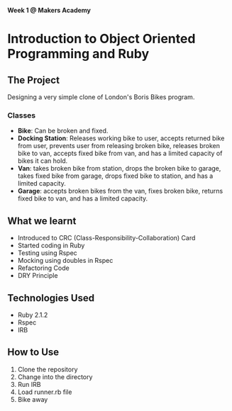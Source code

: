**Week 1 @ Makers Academy**

# Introduction to Object Oriented Programming and Ruby


## The Project

Designing a very simple clone of London's Boris Bikes program.

### Classes
* **Bike**: Can be broken and fixed.
* **Docking Station**: Releases working bike to user, accepts returned bike from user, prevents user from releasing broken bike, releases broken bike to van, accepts fixed bike from van, and has a limited capacity of bikes it can hold.
* **Van**: takes broken bike from station, drops the broken bike to garage, takes fixed bike from garage, drops fixed bike to station, and has a limited capacity.
* **Garage**: accepts broken bikes from the van, fixes broken bike, returns fixed bike to van, and has a limited capacity.

## What we learnt
* Introduced to CRC (Class-Responsibility-Collaboration) Card
* Started coding in Ruby
* Testing using Rspec
* Mocking using doubles in Rspec
* Refactoring Code
* DRY Principle

## Technologies Used
* Ruby 2.1.2
* Rspec
* IRB

## How to Use

1. Clone the repository
2. Change into the directory
3. Run IRB
4. Load runner.rb file
5. Bike away
